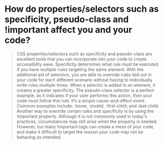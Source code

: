 # How do properties/selectors such as specificity, pseudo-class and !important affect you and your code?
> CSS properties/selectors such as specificity and pseudo-class are excellent tools that you can incorporate into your code to create accessibility ease. Specificity determines what rule must be executed if you have multiple rules targeting the same element. With the additional aid of selectors, you are able to override rules laid out in your code for each different scenario without having to individually write rules multiple times. When a selector is added to an element, it creates a greater specificity. The pseudo-class selector is a perfect example, as it indicates if your user performs this action, then your code must follow this rule. It’s a simple cause-and-effect event. Common examples include: :hover, :invalid, :first-child, and :last-child. Another way to override certain rules and specificity is by using the !important property. Although it is not commonly used in today's practices, circumstances may still arise when the property is needed. However, too many !important tags can create a mess of your code, and make it difficult to target the reason your code may not be behaving as intended.
